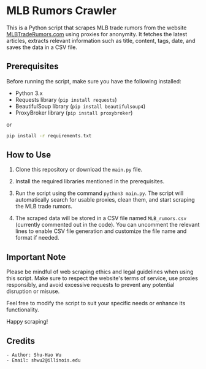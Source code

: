 # MLB Rumors Crawler

This is a Python script that scrapes MLB trade rumors from the website [MLBTradeRumors.com](https://www.mlbtraderumors.com) using proxies for anonymity. It fetches the latest articles, extracts relevant information such as title, content, tags, date, and saves the data in a CSV file.

## Prerequisites

Before running the script, make sure you have the following installed:

- Python 3.x
- Requests library (`pip install requests`)
- BeautifulSoup library (`pip install beautifulsoup4`)
- ProxyBroker library (`pip install proxybroker`)

or

```bash
pip install -r requirements.txt
```

## How to Use

1. Clone this repository or download the `main.py` file.

2. Install the required libraries mentioned in the prerequisites.

3. Run the script using the command `python3 main.py`. The script will automatically search for usable proxies, clean them, and start scraping the MLB trade rumors.

4. The scraped data will be stored in a CSV file named `MLB_rumors.csv` (currently commented out in the code). You can uncomment the relevant lines to enable CSV file generation and customize the file name and format if needed.

## Important Note

Please be mindful of web scraping ethics and legal guidelines when using this script. Make sure to respect the website's terms of service, use proxies responsibly, and avoid excessive requests to prevent any potential disruption or misuse.

Feel free to modify the script to suit your specific needs or enhance its functionality.

Happy scraping!

## Credits
```
- Author: Shu-Hao Wu
- Email: shwu2@illinois.edu
```
